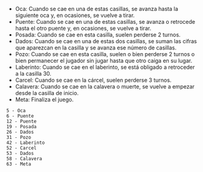 - Oca: Cuando se cae en una de estas casillas, se avanza hasta la siguiente oca y, en ocasiones, se vuelve a tirar.
- Puente: Cuando se cae en una de estas casillas, se avanza o retrocede hasta el otro puente y, en ocasiones, se vuelve a tirar.
- Posada: Cuando se cae en esta casilla, suelen perderse 2 turnos.
- Dados: Cuando se cae en una de estas dos casillas, se suman las cifras que aparezcan en la casilla y se avanza ese número de casillas.
- Pozo: Cuando se cae en esta casilla, suelen o bien perderse 2 turnos o bien permanecer el jugador sin jugar hasta que otro caiga en su lugar.
- Laberinto: Cuando se cae en el laberinto, se está obligado a retroceder a la casilla 30.
- Carcel: Cuando se cae en la cárcel, suelen perderse 3 turnos.
- Calavera: Cuando se cae en la calavera o muerte, se vuelve a empezar desde la casilla de inicio.
- Meta: Finaliza el juego.

```
5 - Oca
6 - Puente
12 - Puente
19 - Posada
26 - Dados
31 - Pozo
42 - Laberinto
52 - Carcel
53 - Dados
58 - Calavera
63 - Meta
```
